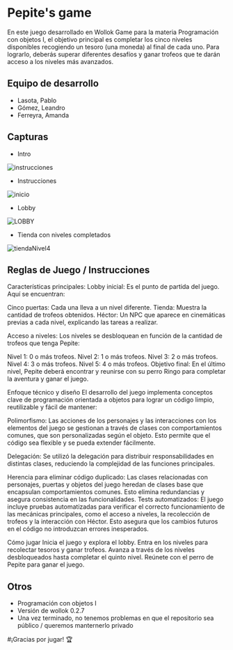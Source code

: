 # Pepite's game 
En este juego desarrollado en Wollok Game para la materia Programación con objetos I, el objetivo principal es completar los cinco niveles disponibles recogiendo un tesoro (una moneda) al final de cada uno. Para lograrlo, deberás superar diferentes desafíos y ganar trofeos que te darán acceso a los niveles más avanzados.
## Equipo de desarrollo

- Lasota, Pablo
- Gómez, Leandro
- Ferreyra, Amanda

## Capturas

- Intro


![instrucciones](https://github.com/user-attachments/assets/5e4f5a26-3335-4cc1-860f-6c1cfa969425)


- Instrucciones



![inicio](https://github.com/user-attachments/assets/17bc84be-06cc-4f99-99ec-3b3551a979a2)



- Lobby



![LOBBY](https://github.com/user-attachments/assets/99ed048e-38cc-4525-9ad9-af399d68eeb5)



- Tienda con niveles completados



![tiendaNivel4](https://github.com/user-attachments/assets/7f7bab30-1a84-46cb-9b68-cc69ac1c88ec)




## Reglas de Juego / Instrucciones 


Características principales:
Lobby inicial: Es el punto de partida del juego. Aquí se encuentran:

Cinco puertas: Cada una lleva a un nivel diferente.
Tienda: Muestra la cantidad de trofeos obtenidos.
Héctor: Un NPC que aparece en cinemáticas previas a cada nivel, explicando las tareas a realizar.

Acceso a niveles: Los niveles se desbloquean en función de la cantidad de trofeos que tenga Pepite:

Nivel 1: 0 o más trofeos.
Nivel 2: 1 o más trofeos.
Nivel 3: 2 o más trofeos.
Nivel 4: 3 o más trofeos.
Nivel 5: 4 o más trofeos.
Objetivo final: En el último nivel, Pepite deberá encontrar y reunirse con su perro Ringo para completar la aventura y ganar el juego.

Enfoque técnico y diseño
El desarrollo del juego implementa conceptos clave de programación orientada a objetos para lograr un código limpio, reutilizable y fácil de mantener:

Polimorfismo:
Las acciones de los personajes y las interacciones con los elementos del juego se gestionan a través de clases con comportamientos comunes, que son personalizadas según el objeto. Esto permite que el código sea flexible y se pueda extender fácilmente.

Delegación:
Se utilizó la delegación para distribuir responsabilidades en distintas clases, reduciendo la complejidad de las funciones principales.

Herencia para eliminar código duplicado:
Las clases relacionadas con personajes, puertas y objetos del juego heredan de clases base que encapsulan comportamientos comunes. Esto elimina redundancias y asegura consistencia en las funcionalidades.
Tests automatizados:
El juego incluye pruebas automatizadas para verificar el correcto funcionamiento de las mecánicas principales, como el acceso a niveles, la recolección de trofeos y la interacción con Héctor. Esto asegura que los cambios futuros en el código no introduzcan errores inesperados.

Cómo jugar
Inicia el juego y explora el lobby.
Entra en los niveles para recolectar tesoros y ganar trofeos.
Avanza a través de los niveles desbloqueados hasta completar el quinto nivel.
Reúnete con el perro de Pepite para ganar el juego.

## Otros

- Programación con objetos I
- Versión de wollok 0.2.7
- Una vez terminado, no tenemos problemas en que el repositorio sea público / queremos manternerlo privado

#¡Gracias por jugar! 🏆
